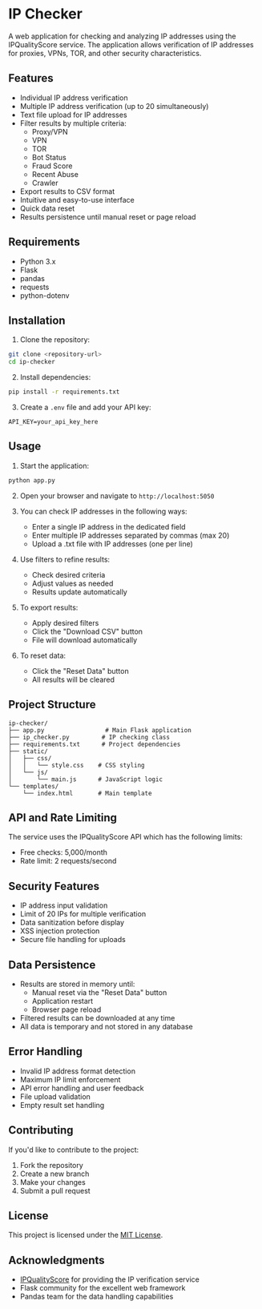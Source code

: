 # IP Checker

A web application for checking and analyzing IP addresses using the IPQualityScore service. The application allows verification of IP addresses for proxies, VPNs, TOR, and other security characteristics.

## Features

- Individual IP address verification
- Multiple IP address verification (up to 20 simultaneously)
- Text file upload for IP addresses
- Filter results by multiple criteria:
  - Proxy/VPN
  - VPN
  - TOR
  - Bot Status
  - Fraud Score
  - Recent Abuse
  - Crawler
- Export results to CSV format
- Intuitive and easy-to-use interface
- Quick data reset
- Results persistence until manual reset or page reload

## Requirements

- Python 3.x
- Flask
- pandas
- requests
- python-dotenv

## Installation

1. Clone the repository:
```bash
git clone <repository-url>
cd ip-checker
```

2. Install dependencies:
```bash
pip install -r requirements.txt
```

3. Create a `.env` file and add your API key:
```
API_KEY=your_api_key_here
```

## Usage

1. Start the application:
```bash
python app.py
```

2. Open your browser and navigate to `http://localhost:5050`

3. You can check IP addresses in the following ways:
   - Enter a single IP address in the dedicated field
   - Enter multiple IP addresses separated by commas (max 20)
   - Upload a .txt file with IP addresses (one per line)

4. Use filters to refine results:
   - Check desired criteria
   - Adjust values as needed
   - Results update automatically

5. To export results:
   - Apply desired filters
   - Click the "Download CSV" button
   - File will download automatically

6. To reset data:
   - Click the "Reset Data" button
   - All results will be cleared

## Project Structure

```
ip-checker/
├── app.py                 # Main Flask application
├── ip_checker.py         # IP checking class
├── requirements.txt      # Project dependencies
├── static/
│   ├── css/
│   │   └── style.css    # CSS styling
│   └── js/
│       └── main.js      # JavaScript logic
└── templates/
    └── index.html       # Main template
```

## API and Rate Limiting

The service uses the IPQualityScore API which has the following limits:
- Free checks: 5,000/month
- Rate limit: 2 requests/second

## Security Features

- IP address input validation
- Limit of 20 IPs for multiple verification
- Data sanitization before display
- XSS injection protection
- Secure file handling for uploads

## Data Persistence

- Results are stored in memory until:
  - Manual reset via the "Reset Data" button
  - Application restart
  - Browser page reload
- Filtered results can be downloaded at any time
- All data is temporary and not stored in any database

## Error Handling

- Invalid IP address format detection
- Maximum IP limit enforcement
- API error handling and user feedback
- File upload validation
- Empty result set handling

## Contributing

If you'd like to contribute to the project:
1. Fork the repository
2. Create a new branch
3. Make your changes
4. Submit a pull request

## License

This project is licensed under the [MIT License](LICENSE).

## Acknowledgments

- [IPQualityScore](https://www.ipqualityscore.com/) for providing the IP verification service
- Flask community for the excellent web framework
- Pandas team for the data handling capabilities